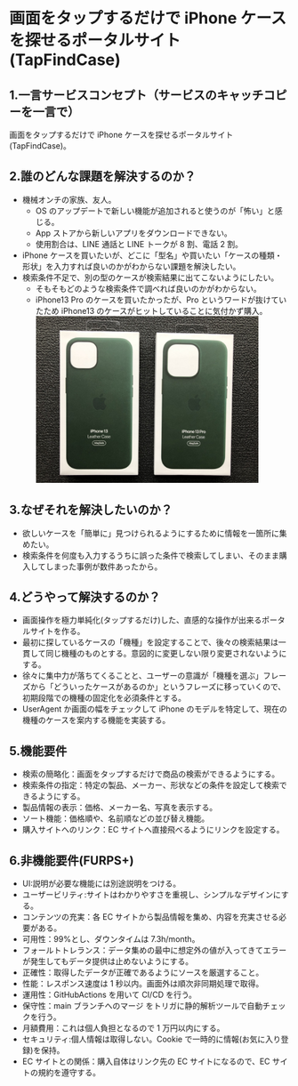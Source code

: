# 画面をタップするだけで iPhone ケースを探せるポータルサイト(TapFindCase)

## 1.一言サービスコンセプト（サービスのキャッチコピーを一言で）

画面をタップするだけで iPhone ケースを探せるポータルサイト(TapFindCase)。

## 2.誰のどんな課題を解決するのか？

- 機械オンチの家族、友人。
  - OS のアップデートで新しい機能が追加されると使うのが「怖い」と感じる。
  - App ストアから新しいアプリをダウンロードできない。
  - 使用割合は、LINE 通話と LINE トークが 8 割、電話 2 割。
- iPhone ケースを買いたいが、どこに「型名」や買いたい「ケースの種類・形状」を入力すれば良いのかがわからない課題を解決したい。
- 検索条件不足で、別の型のケースが検索結果に出てこないようにしたい。
  - そもそもどのような検索条件で調べれば良いのかがわからない。
  - iPhone13 Pro のケースを買いたかったが、Pro というワードが抜けていたため iPhone13 のケースがヒットしていることに気付かず購入。
    <img src="https://github.com/KoichiYanagisawa/apprentice/blob/main/original_product/IMG_0414.jpeg" alt="iPhone13Proのケースを買いたかったが・・・？" width="400px" />

## 3.なぜそれを解決したいのか？

- 欲しいケースを「簡単に」見つけられるようにするために情報を一箇所に集めたい。
- 検索条件を何度も入力するうちに誤った条件で検索してしまい、そのまま購入してしまった事例が数件あったから。

## 4.どうやって解決するのか？

- 画面操作を極力単純化(タップするだけ)した、直感的な操作が出来るポータルサイトを作る。
- 最初に探しているケースの「機種」を設定することで、後々の検索結果は一貫して同じ機種のものとする。意図的に変更しない限り変更されないようにする。
- 徐々に集中力が落ちてくることと、ユーザーの意識が「機種を選ぶ」フレーズから「どういったケースがあるのか」というフレーズに移っていくので、初期段階での機種の固定化を必須条件とする。
- UserAgent か画面の幅をチェックして iPhone のモデルを特定して、現在の機種のケースを案内する機能を実装する。

## 5.機能要件

- 検索の簡略化：画面をタップするだけで商品の検索ができるようにする。
- 検索条件の指定：特定の製品、メーカー、形状などの条件を設定して検索できるようにする。
- 製品情報の表示：価格、メーカー名、写真を表示する。
- ソート機能：価格順や、名前順などの並び替え機能。
- 購入サイトへのリンク：EC サイトへ直接飛べるようにリンクを設定する。

## 6.非機能要件(FURPS+)

- UI:説明が必要な機能には別途説明をつける。
- ユーザービリティ:サイトはわかりやすさを重視し、シンプルなデザインにする。
- コンテンツの充実：各 EC サイトから製品情報を集め、内容を充実させる必要がある。
- 可用性：99%とし、ダウンタイムは 7.3h/month。
- フォールトトレランス：データ集めの最中に想定外の値が入ってきてエラーが発生してもデータ提供は止めないようにする。
- 正確性：取得したデータが正確であるようにソースを厳選すること。
- 性能：レスポンス速度は 1 秒以内。画面外は順次非同期処理で取得。
- 運用性：GitHubActions を用いて CI/CD を行う。
- 保守性：main ブランチへのマージ をトリガに静的解析ツールで自動チェックを行う。
- 月額費用：これは個人負担となるので 1 万円以内にする。
- セキュリティ:個人情報は取得しない。Cookie で一時的に情報(お気に入り登録)を保持。
- EC サイトとの関係：購入自体はリンク先の EC サイトになるので、EC サイトの規約を遵守する。
